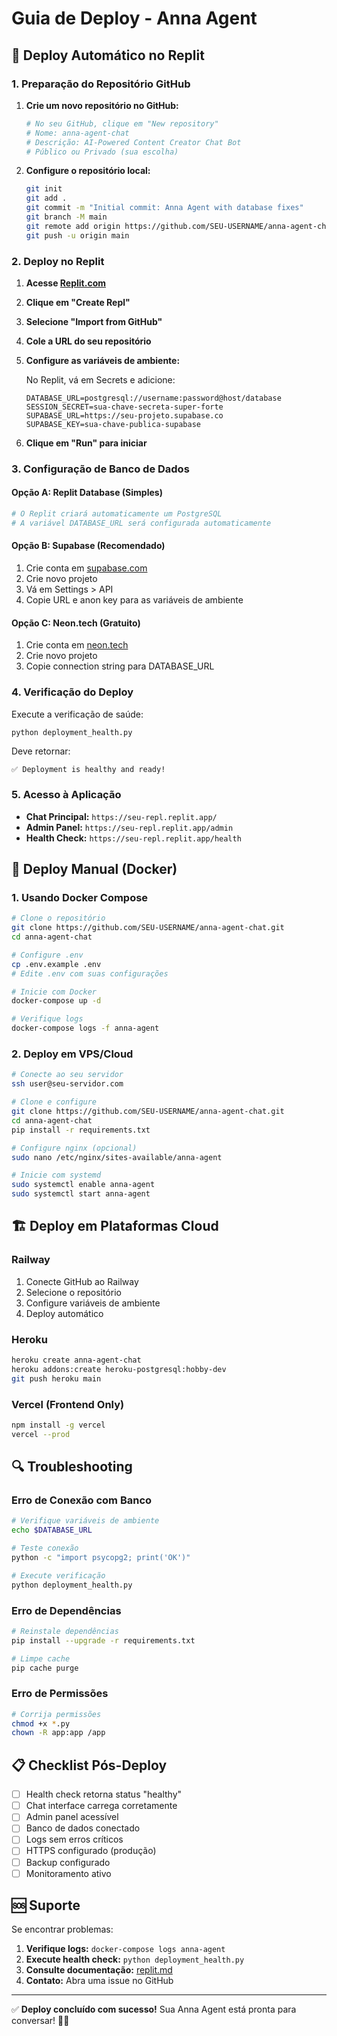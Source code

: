 # Guia de Deploy - Anna Agent

## 🚀 Deploy Automático no Replit

### 1. Preparação do Repositório GitHub

1. **Crie um novo repositório no GitHub:**
   ```bash
   # No seu GitHub, clique em "New repository"
   # Nome: anna-agent-chat
   # Descrição: AI-Powered Content Creator Chat Bot
   # Público ou Privado (sua escolha)
   ```

2. **Configure o repositório local:**
   ```bash
   git init
   git add .
   git commit -m "Initial commit: Anna Agent with database fixes"
   git branch -M main
   git remote add origin https://github.com/SEU-USERNAME/anna-agent-chat.git
   git push -u origin main
   ```

### 2. Deploy no Replit

1. **Acesse [Replit.com](https://replit.com)**
2. **Clique em "Create Repl"**
3. **Selecione "Import from GitHub"**
4. **Cole a URL do seu repositório**
5. **Configure as variáveis de ambiente:**

   No Replit, vá em Secrets e adicione:
   ```
   DATABASE_URL=postgresql://username:password@host/database
   SESSION_SECRET=sua-chave-secreta-super-forte
   SUPABASE_URL=https://seu-projeto.supabase.co
   SUPABASE_KEY=sua-chave-publica-supabase
   ```

6. **Clique em "Run" para iniciar**

### 3. Configuração de Banco de Dados

#### Opção A: Replit Database (Simples)
```bash
# O Replit criará automaticamente um PostgreSQL
# A variável DATABASE_URL será configurada automaticamente
```

#### Opção B: Supabase (Recomendado)
1. Crie conta em [supabase.com](https://supabase.com)
2. Crie novo projeto
3. Vá em Settings > API
4. Copie URL e anon key para as variáveis de ambiente

#### Opção C: Neon.tech (Gratuito)
1. Crie conta em [neon.tech](https://neon.tech)
2. Crie novo projeto
3. Copie connection string para DATABASE_URL

### 4. Verificação do Deploy

Execute a verificação de saúde:
```bash
python deployment_health.py
```

Deve retornar:
```
✅ Deployment is healthy and ready!
```

### 5. Acesso à Aplicação

- **Chat Principal:** `https://seu-repl.replit.app/`
- **Admin Panel:** `https://seu-repl.replit.app/admin`
- **Health Check:** `https://seu-repl.replit.app/health`

## 🔧 Deploy Manual (Docker)

### 1. Usando Docker Compose

```bash
# Clone o repositório
git clone https://github.com/SEU-USERNAME/anna-agent-chat.git
cd anna-agent-chat

# Configure .env
cp .env.example .env
# Edite .env com suas configurações

# Inicie com Docker
docker-compose up -d

# Verifique logs
docker-compose logs -f anna-agent
```

### 2. Deploy em VPS/Cloud

```bash
# Conecte ao seu servidor
ssh user@seu-servidor.com

# Clone e configure
git clone https://github.com/SEU-USERNAME/anna-agent-chat.git
cd anna-agent-chat
pip install -r requirements.txt

# Configure nginx (opcional)
sudo nano /etc/nginx/sites-available/anna-agent

# Inicie com systemd
sudo systemctl enable anna-agent
sudo systemctl start anna-agent
```

## 🏗️ Deploy em Plataformas Cloud

### Railway
1. Conecte GitHub ao Railway
2. Selecione o repositório
3. Configure variáveis de ambiente
4. Deploy automático

### Heroku
```bash
heroku create anna-agent-chat
heroku addons:create heroku-postgresql:hobby-dev
git push heroku main
```

### Vercel (Frontend Only)
```bash
npm install -g vercel
vercel --prod
```

## 🔍 Troubleshooting

### Erro de Conexão com Banco
```bash
# Verifique variáveis de ambiente
echo $DATABASE_URL

# Teste conexão
python -c "import psycopg2; print('OK')"

# Execute verificação
python deployment_health.py
```

### Erro de Dependências
```bash
# Reinstale dependências
pip install --upgrade -r requirements.txt

# Limpe cache
pip cache purge
```

### Erro de Permissões
```bash
# Corrija permissões
chmod +x *.py
chown -R app:app /app
```

## 📋 Checklist Pós-Deploy

- [ ] Health check retorna status "healthy"
- [ ] Chat interface carrega corretamente
- [ ] Admin panel acessível
- [ ] Banco de dados conectado
- [ ] Logs sem erros críticos
- [ ] HTTPS configurado (produção)
- [ ] Backup configurado
- [ ] Monitoramento ativo

## 🆘 Suporte

Se encontrar problemas:

1. **Verifique logs:** `docker-compose logs anna-agent`
2. **Execute health check:** `python deployment_health.py`
3. **Consulte documentação:** [replit.md](./replit.md)
4. **Contato:** Abra uma issue no GitHub

---

✅ **Deploy concluído com sucesso!** Sua Anna Agent está pronta para conversar! 🤖💬